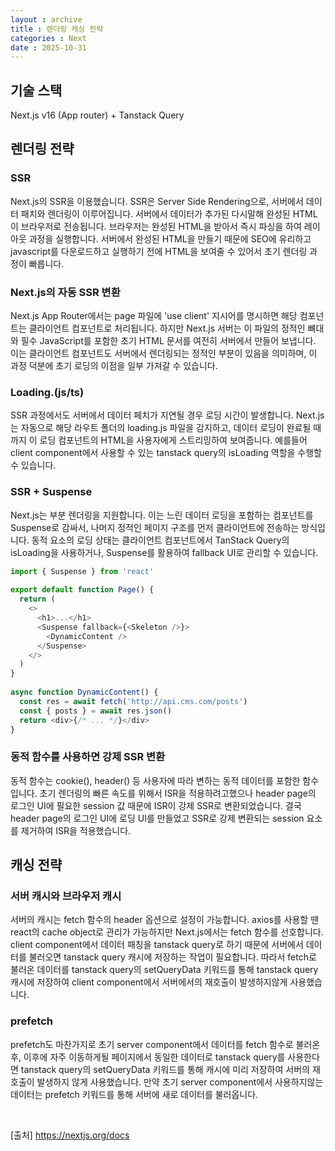 ```yaml
---
layout : archive
title : 렌더링 캐싱 전략
categories : Next
date : 2025-10-31
---
```


## 기술 스택

Next.js v16 (App router) + Tanstack Query

## 렌더링 전략

### SSR

Next.js의 SSR을 이용했습니다. SSR은 Server Side Rendering으로, 서버에서 데이터 패치와 렌더링이 이루어집니다. 서버에서 데이터가 추가된 다시말해 완성된 HTML이 브라우저로 전송됩니다. 브라우저는 완성된 HTML을 받아서 즉시 파싱을 하여 레이아웃 과정을 실행합니다. 서버에서 완성된 HTML을 만들기 때문에 SEO에 유리하고 javascript를 다운로드하고 실행하기 전에 HTML을 보여줄 수 있어서 초기 렌더링 과정이 빠릅니다.

### Next.js의 자동 SSR 변환

Next.js App Router에서는 page 파일에 'use client' 지시어를 명시하면 해당 컴포넌트는 클라이언트 컴포넌트로 처리됩니다. 하지만 Next.js 서버는 이 파일의 정적인 뼈대와 필수 JavaScript를 포함한 초기 HTML 문서를 여전히 서버에서 만들어 보냅니다. 이는 클라이언트 컴포넌트도 서버에서 렌더링되는 정적인 부분이 있음을 의미하며, 이 과정 덕분에 초기 로딩의 이점을 일부 가져갈 수 있습니다.

### Loading.(js/ts)

SSR 과정에서도 서버에서 데이터 페치가 지연될 경우 로딩 시간이 발생합니다. Next.js는 자동으로 해당 라우트 폴더의 loading.js 파일을 감지하고, 데이터 로딩이 완료될 때까지 이 로딩 컴포넌트의 HTML을 사용자에게 스트리밍하여 보여줍니다. 예를들어 client component에서 사용할 수 있는 tanstack query의 isLoading 역할을 수행할 수 있습니다.

### SSR + Suspense

Next.js는 부분 렌더링을 지원합니다. 이는 느린 데이터 로딩을 포함하는 컴포넌트를 Suspense로 감싸서, 나머지 정적인 페이지 구조를 먼저 클라이언트에 전송하는 방식입니다. 동적 요소의 로딩 상태는 클라이언트 컴포넌트에서 TanStack Query의 isLoading을 사용하거나, Suspense를 활용하여 fallback UI로 관리할 수 있습니다.

```javascript
import { Suspense } from 'react'
 
export default function Page() {
  return (
    <>
      <h1>...</h1>
      <Suspense fallback={<Skeleton />}>
        <DynamicContent />
      </Suspense>
    </>
  )
}
 
async function DynamicContent() {
  const res = await fetch('http://api.cms.com/posts')
  const { posts } = await res.json()
  return <div>{/* ... */}</div>
}
```

### 동적 함수를 사용하면 강제 SSR 변환

동적 함수는 cookie(), header() 등 사용자에 따라 변하는 동적 데이터를 포함한 함수입니다. 초기 렌더링의 빠른 속도를 위해서 ISR을 적용하려고했으나 header page의 로그인 UI에 필요한 session 값 때문에 ISR이 강제 SSR로 변환되었습니다. 결국 header page의 로그인 UI에 로딩 UI를 만들었고 SSR로 강제 변환되는 session 요소를 제거하여 ISR을 적용했습니다.


## 캐싱 전략

### 서버 캐시와 브라우저 캐시

서버의 캐시는 fetch 함수의 header 옵션으로 설정이 가능합니다. axios를 사용할 땐 react의 cache object로 관리가 가능하지만 Next.js에서는 fetch 함수를 선호합니다. client component에서 데이터 패칭을 tanstack query로 하기 때문에 서버에서 데이터를 불러오면 tanstack query 캐시에 저장하는 작업이 필요합니다. 따라서 fetch로 불러온 데이터를 tanstack query의 setQueryData 키워드를 통해 tanstack query 캐시에 저장하여 client component에서 서버에서의 재호출이 발생하지않게 사용했습니다.

### prefetch

prefetch도 마찬가지로 초기 server component에서 데이터를 fetch 함수로 불러온 후, 이후에 자주 이동하게될 페이지에서 동일한 데이터로 tanstack query를 사용한다면 tanstack query의 setQueryData 키워드를 통해 캐시에 미리 저장하여 서버의 재호출이 발생하지 않게 사용했습니다. 만약 초기 server component에서 사용하지않는 데이터는 prefetch 키워드를 통해 서버에 새로 데이터를 불러옵니다.

<br />

[출처] https://nextjs.org/docs